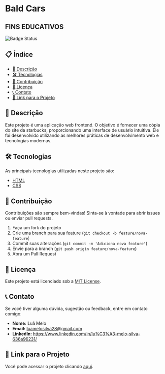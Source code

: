 # Bald Cars

## FINS EDUCATIVOS

![Badge Status](https://img.shields.io/badge/status-active-brightgreen)

## 📋 Índice

- [📖 Descrição](#descrição)
- [🛠️ Tecnologias](#tecnologias)
- [🤝 Contribuição](#contribuição)
- [📜 Licença](#licença)
- [📞 Contato](#contato)
- [🔗 Link para o Projeto](#link-para-o-projeto)


## 📖 Descrição

Este projeto é uma aplicação web frontend. O objetivo é fornecer uma cópia do site da starbucks, proporcionando uma interface de usuário intuitiva. Ele foi desenvolvido utilizando as melhores práticas de desenvolvimento web e tecnologias modernas.

## 🛠️ Tecnologias

As principais tecnologias utilizadas neste projeto são:

- [HTML](https://developer.mozilla.org/en-US/docs/Web/HTML)
- [CSS](https://developer.mozilla.org/en-US/docs/Web/CSS)

## 🤝 Contribuição

Contribuições são sempre bem-vindas! Sinta-se à vontade para abrir issues ou enviar pull requests.

1. Faça um fork do projeto
2. Crie uma branch para sua feature (`git checkout -b feature/nova-feature`)
3. Commit suas alterações (`git commit -m 'Adiciona nova feature'`)
4. Envie para a branch (`git push origin feature/nova-feature`)
5. Abra um Pull Request

## 📜 Licença

Este projeto está licenciado sob a [MIT License](LICENSE).

## 📞 Contato

Se você tiver alguma dúvida, sugestão ou feedback, entre em contato comigo:

- **Nome:** Luã Melo
- **Email:** luamelosilva28@gmail.com
- **LinkedIn:** https://www.linkedin.com/in/lu%C3%A3-melo-silva-636a96231/

## 🔗 Link para o Projeto

Você pode acessar o projeto clicando [aqui](https://luamelosilva.github.io/Starbucks/).

